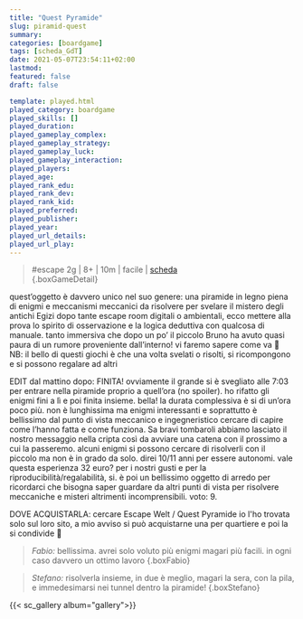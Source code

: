 ```yaml
---
title: "Quest Pyramide"
slug: piramid-quest
summary: 
categories: [boardgame]
tags: [scheda_GdT]
date: 2021-05-07T23:54:11+02:00
lastmod: 
featured: false
draft: false

template: played.html
played_category: boardgame
played_skills: []
played_duration: 
played_gameplay_complex: 
played_gameplay_strategy: 
played_gameplay_luck: 
played_gameplay_interaction: 
played_players: 
played_age: 
played_rank_edu: 
played_rank_dev: 
played_rank_kid: 
played_preferred: 
played_publisher: 
played_year: 
played_url_details: 
played_url_play: 
---
```


> #escape
> 2g | 8+ | 10m | facile | [scheda]()  
{.boxGameDetail}

quest’oggetto è davvero unico nel suo genere: una piramide in legno piena di enigmi e meccanismi meccanici da risolvere per svelare il mistero degli antichi Egizi
dopo tante escape room digitali o ambientali, ecco mettere alla prova lo spirito di osservazione e la logica deduttiva con qualcosa di manuale. 
tanto immersiva che dopo un po’ il piccolo Bruno ha avuto quasi paura di un rumore proveniente dall’interno!
vi faremo sapere come va 🙂
NB: il bello di questi giochi è che una volta svelati o risolti, si ricompongono e si possono regalare ad altri

EDIT dal mattino dopo:
FINITA! ovviamente il grande si è svegliato alle 7:03 per entrare nella piramide proprio a quell’ora (no spoiler). ho rifatto gli enigmi fini a lì e poi finita insieme. bella! la durata complessiva è si di un’ora poco più. non è lunghissima ma enigmi interessanti e soprattutto è bellissimo dal punto di vista meccanico e ingegneristico cercare di capire come l’hanno fatta e come funziona. Sa bravi tombaroli abbiamo lasciato il nostro messaggio nella cripta così da avviare una catena con il prossimo a cui la passeremo. 
alcuni enigmi si possono cercare di risolverli con il piccolo ma non è in grado da solo. direi 10/11 anni per essere autonomi. vale questa esperienza 32 euro? per i nostri gusti e per la riproducibilità/regalabilità, si. è poi un bellissimo oggetto di arredo per ricordarci che bisogna saper guardare da altri punti di vista per risolvere meccaniche e misteri altrimenti incomprensibili. voto: 9. 

DOVE ACQUISTARLA: cercare Escape Welt / Quest Pyramide io l'ho trovata solo sul loro sito, a mio avviso si può acquistarne una per quartiere e poi la si condivide 🙂

> *Fabio:* bellissima. avrei solo voluto più enigmi magari più facili. in ogni caso davvero un ottimo lavoro
{.boxFabio}

> *Stefano:* risolverla insieme, in due è meglio, magari la sera, con la pila, e immedesimarsi nei tunnel dentro la piramide!
{.boxStefano}

{{< sc_gallery album="gallery">}}
